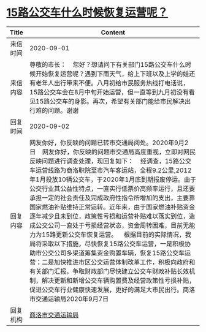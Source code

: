 # <a href="http://www.shangluo.gov.cn/zmhd/ldxxxx.jsp?urltype=leadermail.LeaderMailContentUrl&wbtreeid=1112&leadermailid=6398">15路公交车什么时候恢复运营呢？</a>
| Title |                                                                                                                                                                                                                                                  Content                                                                                                                                                                                                                                                   |
|:-----:|------------------------------------------------------------------------------------------------------------------------------------------------------------------------------------------------------------------------------------------------------------------------------------------------------------------------------------------------------------------------------------------------------------------------------------------------------------------------------------------------------------|
| 来信时间  | 2020-09-01                                                                                                                                                                                                                                                                                                                                                                                                                                                                                                 |
| 来信内容  | 尊敬的市长：    您好？想请问下有关部门15路公交车什么时候开始恢复运营呢？遇到下雨天气，给上下班以及上学的娃还有老年人出行带来不便。八月初给市民服务热线打电话说，15路公交车会在8月中旬开始运营，但一直等到九月初没有看见15路公交车的身影。再次，希望有关部门能给市民解决出行难的问题。谢谢                                                                                                                                                                                                                                                                                                                                                         |
| 回复时间  | 2020-09-02                                                                                                                                                                                                                                                                                                                                                                                                                                                                                                 |
| 回复内容  | 网友你好，你反映的问题已转市交通局阅处。2020年9月2日    网友你好，你反映的问题市交通局高度重视，立即对网民反映问题进行调查处理，现回复如下：    经调查，15路公交车运营线路为商洛职院至市汽车客运站，全程9.2公里,2012年1月投放10辆公交车，于2020年1月底到期报废停运。由于公交行业其公益性特点，一直实行低票价高频率运行，且还要承担一定的社会责任及完成政府性指令所增加的支出，主要靠国家燃油补贴维持正常运转。近年来，由于国家燃油补贴资金逐年减少且未到位，政策性亏损和运营补贴难以落实到位，造成公交公司一直处于亏损经营状态，资金周转困难，目前无能力为15路更新公交车恢复运营。    根据目前的实际情况，我局将采取以下措施，尽快恢复15路公交车运营，一是积极协助市公交公司多渠道筹集资金购置车辆，恢复15路公交车运营；二是加快推进市区公交运营体制改革工作，积极向政府和有关部门汇报，争取财政部门尽快建立公交车财政补贴长效机制，解决更新和新增公交车辆购置费及经营政策性亏损补贴，促进公交车行业健康快速发展，更好的满足大市民出行。商洛市交通运输局2020年9月7日 |
| 回复机构  | <a href="../../categories/agencies/商洛市交通运输局.md">商洛市交通运输局</a>                                                                                                                                                                                                                                                                                                                                                                                                                                               |